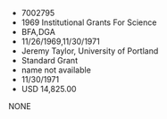 * 7002795
* 1969 Institutional Grants For Science
* BFA,DGA
* 11/26/1969,11/30/1971
* Jeremy Taylor, University of Portland
* Standard Grant
*   name not available
* 11/30/1971
* USD 14,825.00

NONE